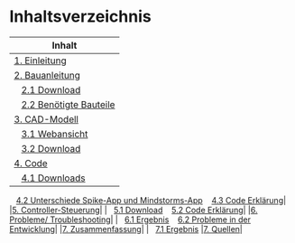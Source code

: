 # Inhaltsverzeichnis

|Inhalt|
|------|
|[1. Einleitung](01-Einleitung.md)|
|[2. Bauanleitung](02-Bauanleitung.md)| 
|&nbsp;&nbsp;&nbsp;[2.1 Download](02-Bauanleitung.md#Download)
&nbsp;&nbsp;&nbsp;[2.2 Benötigte Bauteile](02-Bauanleitung.md#Benötigte-Bauteile)|
|[3. CAD-Modell](03-CAD-Modell.md)|
|&nbsp;&nbsp;&nbsp;[3.1 Webansicht](03-CAD-Modell.md#Webansicht)
&nbsp;&nbsp;&nbsp;[3.2 Download](03-CAD-Modell.md#Download)|
|[4. Code](04-Code.md)|
|&nbsp;&nbsp;&nbsp;[4.1 Downloads](04-Code.md#Downloads)
&nbsp;&nbsp;&nbsp;[4.2 Unterschiede Spike-App und Mindstorms-App](04-Code.md#Unterschiede-Spike-App-und-Mindstorms-App)
&nbsp;&nbsp;&nbsp;[4.3 Code Erklärung](04-Code.md#Code-Erklärung)|
|[5. Controller-Steuerung](05-Controller_Steuerung.md)|
|&nbsp;&nbsp;&nbsp;[5.1 Download](05-Controller_Steuerung.md#Download)
&nbsp;&nbsp;&nbsp;[5.2 Code Erklärung](05-Controller_Steuerung.md#Code-Erklärung)|
|[6. Probleme/ Troubleshooting](06-Probleme_Troubleshooting.md)|
|&nbsp;&nbsp;&nbsp;[6.1 Ergebnis](06-Probleme_Troubleshooting.md#Ergebnis)
&nbsp;&nbsp;&nbsp;[6.2 Probleme in der Entwicklung](06-Probleme_Troubleshooting.md#Probleme-in-der-Entwicklung)|
|[7. Zusammenfassung](07-Zusammenfassung.md)|
|&nbsp;&nbsp;&nbsp;[7.1 Ergebnis](07-Zusammenfassung.md#Ergebnis)
|[7. Quellen](07-Quellen.md)|


